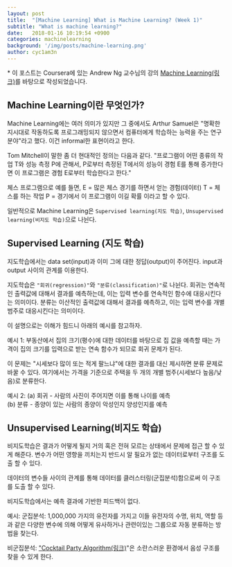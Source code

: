 ```yaml
---
layout: post
title:  "[Machine Learning] What is Machine Learning? (Week 1)"
subtitle: "What is machine learning?"
date:   2018-01-16 10:19:54 +0900
categories: machinelearning
background: '/img/posts/machine-learning.png'
author: cyc1am3n
---
```

\* 이 포스트는 Coursera에 있는 Andrew Ng 교수님의 강의 [Machine Learning(링크)](https://www.coursera.org/learn/machine-learning)를 바탕으로 작성되었습니다.

## Machine Learning이란 무엇인가?

Machine Learning에는 여러 의미가 있지만 그 중에서도 Arthur Samuel은 "명확한 지시대로 작동하도록 프로그래밍되지 않으면서 컴퓨터에게 학습하는 능력을 주는 연구분야"라고 했다. 이건 informal한 표현이라고 한다.

Tom Mitchell이 말한 좀 더 현대적인 정의는 다음과 같다. "프로그램이 어떤 종류의 작업 T와 성능 측정 P에 관해서, P로부터 측정된 T에서의 성능이 경험 E를 통해 증가한다면 이 프로그램은 경험 E로부터 학습한다고 한다."

체스 프로그램으로 예를 들면, 
E = 많은 체스 경기를 하면서 얻는 경험(데이터)
T = 체스를 하는 작업
P = 경기에서 이 프로그램이 이길 확률
이라고 할 수 있다.

일반적으로 Machine Learning은 `Supervised learning(지도 학습)`, `Unsupervised learning(비지도 학습)`으로 나뉜다.

## Supervised Learning (지도 학습)

지도학습에서는 data set(input)과 이미 그에 대한 정답(output)이 주어진다. input과 output 사이의 관계를 이용한다.

지도학습은 `"회귀(regression)"`와 `"분류(classification)"`로 나뉜다.
회귀는 연속적인 출력값에 대해서 결과를 예측하는데, 이는 입력 변수를 연속적인 함수에 대응시킨다는 의미이다.
분류는 이산적인 출력값에 대해서 결과를 예측하고, 이는 입력 변수를 개별 범주로 대응시킨다는 의미이다.

이 설명으로는 이해가 힘드니 아래의 예시를 참고하자.

예시 1:
부동산에서 집의 크기(평수)에 대한 데이터를 바탕으로 집 값을 예측할 때는 가격이 집의 크기를 입력으로 받는 연속 함수가 되므로 회귀 문제가 된다.

이 문제는 "시세보다 많이 또는 적게 팔느냐"에 대한 결과를 대신 제시하면 분류 문제로 바꿀 수 있다. 여기에서는 가격을 기준으로 주택을 두 개의 개별 범주(시세보다 높음/낮음)로 분류한다.

예시 2:
(a) 회귀 - 사람의 사진이 주어지면 이를 통해 나이를 예측  
(b) 분류 - 종양이 있는 사람의 종양이 악성인지 양성인지를 예측

## Unsupervised Learning(비지도 학습)

비지도학습은 결과가 어떻게 될지 거의 혹은 전혀 모르는 상태에서 문제에 접근 할 수 있게 해준다. 변수가 어떤 영향을 끼치는지 반드시 알 필요가 없는 데이터로부터 구조를 도출 할 수 있다.

데이터의 변수들 사이의 관계를 통해 데이터를 클러스터링(군집분석)함으로써 이 구조를 도출 할 수 있다.

비지도학습에서는 예측 결과에 기반한 피드백이 없다.

예시:
군집분석: 1,000,000 가지의 유전자를 가지고 이들 유전자의 수명, 위치, 역할 등과 같은 다양한 변수에 의해 어떻게 유사하거나 관련이있는 그룹으로 자동 분류하는 방법을 찾는다.

비군집분석: ["Cocktail Party Algorithm(링크)](https://en.wikipedia.org/wiki/Cocktail_party_effect)"은 소란스러운 환경에서 음성 구조를 찾을 수 있게 한다.